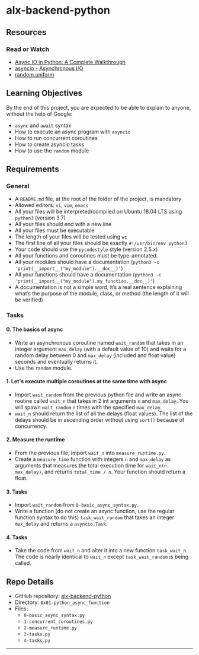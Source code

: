# alx-backend-python

## Resources

### Read or Watch
- [Async IO in Python: A Complete Walkthrough](https://realpython.com/async-io-python/)
- [asyncio - Asynchronous I/O](https://docs.python.org/3/library/asyncio.html)
- [random.uniform](https://docs.python.org/3/library/random.html#random.uniform)

## Learning Objectives

By the end of this project, you are expected to be able to explain to anyone, without the help of Google:

- `async` and `await` syntax
- How to execute an async program with `asyncio`
- How to run concurrent coroutines
- How to create asyncio tasks
- How to use the `random` module

## Requirements

### General
- A `README.md` file, at the root of the folder of the project, is mandatory
- Allowed editors: `vi`, `vim`, `emacs`
- All your files will be interpreted/compiled on Ubuntu 18.04 LTS using `python3` (version 3.7)
- All your files should end with a new line
- All your files must be executable
- The length of your files will be tested using `wc`
- The first line of all your files should be exactly `#!/usr/bin/env python3`
- Your code should use the `pycodestyle` style (version 2.5.x)
- All your functions and coroutines must be type-annotated.
- All your modules should have a documentation (`python3 -c 'print(__import__("my_module").__doc__)'`)
- All your functions should have a documentation (`python3 -c 'print(__import__("my_module").my_function.__doc__)'`)
- A documentation is not a simple word, it’s a real sentence explaining what’s the purpose of the module, class, or method (the length of it will be verified)

### Tasks
#### 0. The basics of async
- Write an asynchronous coroutine named `wait_random` that takes in an integer argument `max_delay` (with a default value of 10) and waits for a random delay between 0 and `max_delay` (included and float value) seconds and eventually returns it.
- Use the `random` module.

#### 1. Let's execute multiple coroutines at the same time with async
- Import `wait_random` from the previous python file and write an async routine called `wait_n` that takes in 2 int arguments `n` and `max_delay`. You will spawn `wait_random` `n` times with the specified `max_delay`.
- `wait_n` should return the list of all the delays (float values). The list of the delays should be in ascending order without using `sort()` because of concurrency.

#### 2. Measure the runtime
- From the previous file, import `wait_n` into `measure_runtime.py`.
- Create a `measure_time` function with integers `n` and `max_delay` as arguments that measures the total execution time for `wait_n(n, max_delay)`, and returns `total_time / n`. Your function should return a float.

#### 3. Tasks
- Import `wait_random` from `0-basic_async_syntax.py`.
- Write a function (do not create an async function, use the regular function syntax to do this) `task_wait_random` that takes an integer `max_delay` and returns a `asyncio.Task`.

#### 4. Tasks
- Take the code from `wait_n` and alter it into a new function `task_wait_n`. The code is nearly identical to `wait_n` except `task_wait_random` is being called.

## Repo Details

- GitHub repository: [alx-backend-python](https://github.com/wishon1/alx-backend-python)
- Directory: `0x01-python_async_function`
- Files:
  - `0-basic_async_syntax.py`
  - `1-concurrent_coroutines.py`
  - `2-measure_runtime.py`
  - `3-tasks.py`
  - `4-tasks.py`

---

